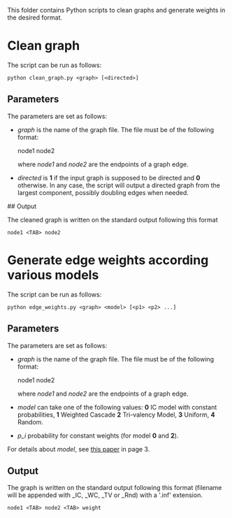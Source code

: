 This folder contains Python scripts to clean graphs and generate weights in
the desired format.

# Clean graph

The script can be run as follows:

    python clean_graph.py <graph> [<directed>]

## Parameters

The parameters are set as follows:

* *graph* is the name of the graph file. The file must be of the following
  format:

    node1 <TAB> node2

  where *node1* and *node2* are the endpoints of a graph edge.

* *directed* is **1** if the input graph is supposed to be directed and **0**
  otherwise. In any case, the script will output a directed graph from the
  largest component, possibly doubling edges when needed.

## Output

The cleaned graph is written on the standard output following this format

    node1 <TAB> node2

# Generate edge weights according various models

The script can be run as follows:

    python edge_weights.py <graph> <model> [<p1> <p2> ...]

## Parameters

The parameters are set as follows:

* *graph* is the name of the graph file. The file must be of the following
  format:

    node1 <TAB> node2

  where *node1* and *node2* are the endpoints of a graph edge.

* *model* can take one of the following values: **0** IC model with constant
  probabilities, **1** Weighted Cascade **2** Tri-valency Model, **3** Uniform,
  **4** Random.
* *p_i* probability for constant weights (for model **0** and **2**).

For details about *model*, see [this paper][1] in page 3.

## Output

The graph is written on the standard output following this format (filename will be appended with _IC, _WC, _TV or _Rnd) with a '.inf' extension.

    node1 <TAB> node2 <TAB> weight

[1]: <http://people.cs.umass.edu/~sainyam/papers/SIGMOD17_im_benchmarking.pdf> "A. Arora, S. Galhotra, S. Ranu. Debunking the Myths of Influence Maximization: An In-Depth Benchmarking study. SIGMOD 2017"
